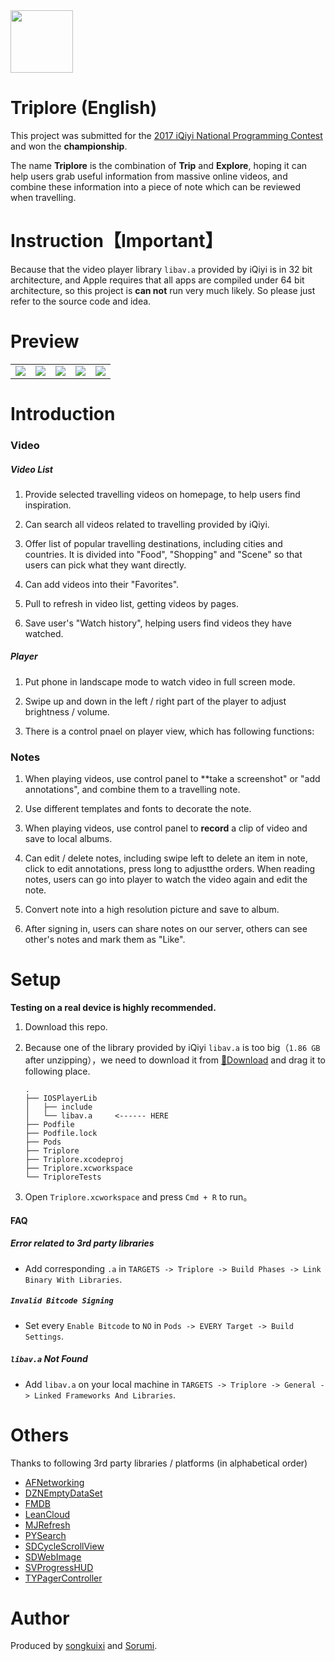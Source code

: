 <img src="https://github.com/songkuixi/Triplore/blob/master/Img/Logo/Logo2-2.png" width="100px" height="100px"> 

# Triplore (English)

This project was submitted for the [2017 iQiyi National Programming Contest](https://www.nowcoder.com/activity/iqiyi2017) and won the **championship**.

The name **Triplore** is the combination of **Trip** and **Explore**, hoping it can help users grab useful information from massive online videos, and combine these information into a piece of note which can be reviewed when travelling.

# Instruction【Important】

Because that the video player library `libav.a` provided by iQiyi is in 32 bit architecture, and Apple requires that all apps are compiled under 64 bit architecture, so this project is **can not** run very much likely. So please just refer to the source code and idea.

# Preview

<table>
    <tr>
        <td><img src="https://github.com/songkuixi/Triplore/blob/master/Img/Intro/Intro_Screen_One.png"></td>
        <td><img src="https://github.com/songkuixi/Triplore/blob/master/Img/Intro/Intro_Screen_Two.png"></td>
        <td><img src="https://github.com/songkuixi/Triplore/blob/master/Img/Intro/Intro_Screen_Three.png"></td>
        <td><img src="https://github.com/songkuixi/Triplore/blob/master/Img/Intro/Intro_Screen_Four.png"></td>
        <td><img src="https://github.com/songkuixi/Triplore/blob/master/Img/Intro/Intro_Screen_Five.png"></td>
    </tr>
</table>

# Introduction

### Video 

##### Video List

1. Provide selected travelling videos on homepage, to help users find inspiration.

2. Can search all videos related to travelling provided by iQiyi.

3. Offer list of popular travelling destinations, including cities and countries. It is divided into "Food", "Shopping" and "Scene" so that users can pick what they want directly.

4. Can add videos into their "Favorites".

5. Pull to refresh in video list, getting videos by pages.

6. Save user's "Watch history", helping users find videos they have watched.

##### Player

1. Put phone in landscape mode to watch video in full screen mode.

2. Swipe up and down in the left / right part of the player to adjust brightness / volume. 
 
3. There is a control pnael on player view, which has following functions:

### Notes

1. When playing videos, use control panel to **take a screenshot" or "add annotations", and combine them to a travelling note.

2. Use different templates and fonts to decorate the note.

3. When playing videos, use control panel to **record** a clip of video and save to local albums.

4. Can edit / delete notes, including swipe left to delete an item in note, click to edit annotations, press long to adjustthe orders. When reading notes, users can go into player to watch the video again and edit the note.

5. Convert note into a high resolution picture and save to album.

6. After signing in, users can share notes on our server, others can see other's notes and mark them as "Like".

# Setup

**Testing on a real device is highly recommended.**

1. Download this repo.

2. Because one of the library provided by iQiyi `libav.a` is too big（`1.86 GB` after unzipping），we need to download it from [🔗Download](http://pan.baidu.com/s/1gfxfyc7)  and drag it to following place.
    
    ```
    .
    ├── IOSPlayerLib
    │   ├── include
    │   └── libav.a     <------ HERE
    ├── Podfile
    ├── Podfile.lock
    ├── Pods
    ├── Triplore
    ├── Triplore.xcodeproj
    ├── Triplore.xcworkspace
    └── TriploreTests
    ```  

3. Open `Triplore.xcworkspace` and press `Cmd + R` to run。

#### FAQ

##### Error related to 3rd party libraries

* Add corresponding `.a` in `TARGETS -> Triplore -> Build Phases -> Link Binary With Libraries`.

##### `Invalid Bitcode Signing`

* Set every `Enable Bitcode` to `NO` in `Pods -> EVERY Target -> Build Settings`.

##### `libav.a` Not Found

* Add `libav.a` on your local machine in `TARGETS -> Triplore -> General -> Linked Frameworks And Libraries`.

# Others

Thanks to following 3rd party libraries / platforms (in alphabetical order)

*   [AFNetworking](https://github.com/AFNetworking/AFNetworking)
*   [DZNEmptyDataSet](https://github.com/dzenbot/DZNEmptyDataSet)
*   [FMDB](https://github.com/ccgus/fmdb)
*   [LeanCloud](https://leancloud.cn) 
*   [MJRefresh](https://github.com/CoderMJLee/MJRefresh)
*   [PYSearch](https://github.com/iphone5solo/PYSearch)
*   [SDCycleScrollView](https://github.com/gsdios/SDCycleScrollView)
*   [SDWebImage](https://github.com/rs/SDWebImage)
*   [SVProgressHUD](https://github.com/SVProgressHUD/SVProgressHUD)
*   [TYPagerController](https://github.com/12207480/TYPagerController)

# Author

Produced by [songkuixi](https://github.com/songkuixi) and [Sorumi](https://github.com/Sorumi).


